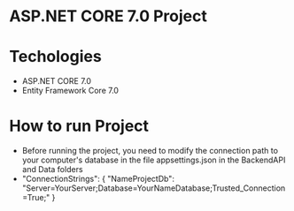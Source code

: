 # ASP.NET CORE 7.0 Project
# Techologies
- ASP.NET CORE 7.0
- Entity Framework Core 7.0

# How to run Project
- Before running the project, you need to modify the connection path to your computer's database in the file appsettings.json in the BackendAPI and Data folders
- "ConnectionStrings": {
    "NameProjectDb": "Server=YourServer;Database=YourNameDatabase;Trusted_Connection=True;"
  }
